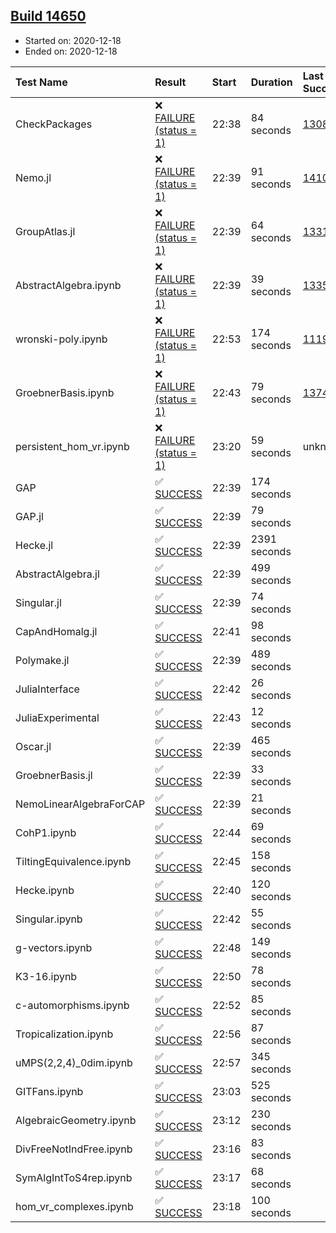 ## [Build 14650](https://oscarci.mathematik.uni-kl.de/job/oscar/14650/)

* Started on: 2020-12-18
* Ended on: 2020-12-18

| Test Name    | Result | Start | Duration | Last Success | First Failure |
|:-------------|:-------|:------|:---------|:-------------|:--------------|
| CheckPackages | ❌ [FAILURE (status = 1)](https://oscarci.mathematik.uni-kl.de/job/oscar/14650/artifact/logs/build-14650/CheckPackages.log) | 22:38 | 84 seconds | [13085](https://oscarci.mathematik.uni-kl.de/job/oscar/13085/) | [13086](https://oscarci.mathematik.uni-kl.de/job/oscar/13086/) |
| Nemo.jl | ❌ [FAILURE (status = 1)](https://oscarci.mathematik.uni-kl.de/job/oscar/14650/artifact/logs/build-14650/Nemo.jl.log) | 22:39 | 91 seconds | [14101](https://oscarci.mathematik.uni-kl.de/job/oscar/14101/) | [14102](https://oscarci.mathematik.uni-kl.de/job/oscar/14102/) |
| GroupAtlas.jl | ❌ [FAILURE (status = 1)](https://oscarci.mathematik.uni-kl.de/job/oscar/14650/artifact/logs/build-14650/GroupAtlas.jl.log) | 22:39 | 64 seconds | [13311](https://oscarci.mathematik.uni-kl.de/job/oscar/13311/) | [13312](https://oscarci.mathematik.uni-kl.de/job/oscar/13312/) |
| AbstractAlgebra.ipynb | ❌ [FAILURE (status = 1)](https://oscarci.mathematik.uni-kl.de/job/oscar/14650/artifact/logs/build-14650/AbstractAlgebra.ipynb.log) | 22:39 | 39 seconds | [13355](https://oscarci.mathematik.uni-kl.de/job/oscar/13355/) | [13356](https://oscarci.mathematik.uni-kl.de/job/oscar/13356/) |
| wronski-poly.ipynb | ❌ [FAILURE (status = 1)](https://oscarci.mathematik.uni-kl.de/job/oscar/14650/artifact/logs/build-14650/wronski-poly.ipynb.log) | 22:53 | 174 seconds | [11192](https://oscarci.mathematik.uni-kl.de/job/oscar/11192/) | [11193](https://oscarci.mathematik.uni-kl.de/job/oscar/11193/) |
| GroebnerBasis.ipynb | ❌ [FAILURE (status = 1)](https://oscarci.mathematik.uni-kl.de/job/oscar/14650/artifact/logs/build-14650/GroebnerBasis.ipynb.log) | 22:43 | 79 seconds | [13748](https://oscarci.mathematik.uni-kl.de/job/oscar/13748/) | [13749](https://oscarci.mathematik.uni-kl.de/job/oscar/13749/) |
| persistent_hom_vr.ipynb | ❌ [FAILURE (status = 1)](https://oscarci.mathematik.uni-kl.de/job/oscar/14650/artifact/logs/build-14650/persistent_hom_vr.ipynb.log) | 23:20 | 59 seconds | unknown | unknown |
| GAP | ✅ [SUCCESS](https://oscarci.mathematik.uni-kl.de/job/oscar/14650/artifact/logs/build-14650/GAP.log) | 22:39 | 174 seconds |  |  |
| GAP.jl | ✅ [SUCCESS](https://oscarci.mathematik.uni-kl.de/job/oscar/14650/artifact/logs/build-14650/GAP.jl.log) | 22:39 | 79 seconds |  |  |
| Hecke.jl | ✅ [SUCCESS](https://oscarci.mathematik.uni-kl.de/job/oscar/14650/artifact/logs/build-14650/Hecke.jl.log) | 22:39 | 2391 seconds |  |  |
| AbstractAlgebra.jl | ✅ [SUCCESS](https://oscarci.mathematik.uni-kl.de/job/oscar/14650/artifact/logs/build-14650/AbstractAlgebra.jl.log) | 22:39 | 499 seconds |  |  |
| Singular.jl | ✅ [SUCCESS](https://oscarci.mathematik.uni-kl.de/job/oscar/14650/artifact/logs/build-14650/Singular.jl.log) | 22:39 | 74 seconds |  |  |
| CapAndHomalg.jl | ✅ [SUCCESS](https://oscarci.mathematik.uni-kl.de/job/oscar/14650/artifact/logs/build-14650/CapAndHomalg.jl.log) | 22:41 | 98 seconds |  |  |
| Polymake.jl | ✅ [SUCCESS](https://oscarci.mathematik.uni-kl.de/job/oscar/14650/artifact/logs/build-14650/Polymake.jl.log) | 22:39 | 489 seconds |  |  |
| JuliaInterface | ✅ [SUCCESS](https://oscarci.mathematik.uni-kl.de/job/oscar/14650/artifact/logs/build-14650/JuliaInterface.log) | 22:42 | 26 seconds |  |  |
| JuliaExperimental | ✅ [SUCCESS](https://oscarci.mathematik.uni-kl.de/job/oscar/14650/artifact/logs/build-14650/JuliaExperimental.log) | 22:43 | 12 seconds |  |  |
| Oscar.jl | ✅ [SUCCESS](https://oscarci.mathematik.uni-kl.de/job/oscar/14650/artifact/logs/build-14650/Oscar.jl.log) | 22:39 | 465 seconds |  |  |
| GroebnerBasis.jl | ✅ [SUCCESS](https://oscarci.mathematik.uni-kl.de/job/oscar/14650/artifact/logs/build-14650/GroebnerBasis.jl.log) | 22:39 | 33 seconds |  |  |
| NemoLinearAlgebraForCAP | ✅ [SUCCESS](https://oscarci.mathematik.uni-kl.de/job/oscar/14650/artifact/logs/build-14650/NemoLinearAlgebraForCAP.log) | 22:39 | 21 seconds |  |  |
| CohP1.ipynb | ✅ [SUCCESS](https://oscarci.mathematik.uni-kl.de/job/oscar/14650/artifact/logs/build-14650/CohP1.ipynb.log) | 22:44 | 69 seconds |  |  |
| TiltingEquivalence.ipynb | ✅ [SUCCESS](https://oscarci.mathematik.uni-kl.de/job/oscar/14650/artifact/logs/build-14650/TiltingEquivalence.ipynb.log) | 22:45 | 158 seconds |  |  |
| Hecke.ipynb | ✅ [SUCCESS](https://oscarci.mathematik.uni-kl.de/job/oscar/14650/artifact/logs/build-14650/Hecke.ipynb.log) | 22:40 | 120 seconds |  |  |
| Singular.ipynb | ✅ [SUCCESS](https://oscarci.mathematik.uni-kl.de/job/oscar/14650/artifact/logs/build-14650/Singular.ipynb.log) | 22:42 | 55 seconds |  |  |
| g-vectors.ipynb | ✅ [SUCCESS](https://oscarci.mathematik.uni-kl.de/job/oscar/14650/artifact/logs/build-14650/g-vectors.ipynb.log) | 22:48 | 149 seconds |  |  |
| K3-16.ipynb | ✅ [SUCCESS](https://oscarci.mathematik.uni-kl.de/job/oscar/14650/artifact/logs/build-14650/K3-16.ipynb.log) | 22:50 | 78 seconds |  |  |
| c-automorphisms.ipynb | ✅ [SUCCESS](https://oscarci.mathematik.uni-kl.de/job/oscar/14650/artifact/logs/build-14650/c-automorphisms.ipynb.log) | 22:52 | 85 seconds |  |  |
| Tropicalization.ipynb | ✅ [SUCCESS](https://oscarci.mathematik.uni-kl.de/job/oscar/14650/artifact/logs/build-14650/Tropicalization.ipynb.log) | 22:56 | 87 seconds |  |  |
| uMPS(2,2,4)_0dim.ipynb | ✅ [SUCCESS](https://oscarci.mathematik.uni-kl.de/job/oscar/14650/artifact/logs/build-14650/uMPS-2-2-4-_0dim.ipynb.log) | 22:57 | 345 seconds |  |  |
| GITFans.ipynb | ✅ [SUCCESS](https://oscarci.mathematik.uni-kl.de/job/oscar/14650/artifact/logs/build-14650/GITFans.ipynb.log) | 23:03 | 525 seconds |  |  |
| AlgebraicGeometry.ipynb | ✅ [SUCCESS](https://oscarci.mathematik.uni-kl.de/job/oscar/14650/artifact/logs/build-14650/AlgebraicGeometry.ipynb.log) | 23:12 | 230 seconds |  |  |
| DivFreeNotIndFree.ipynb | ✅ [SUCCESS](https://oscarci.mathematik.uni-kl.de/job/oscar/14650/artifact/logs/build-14650/DivFreeNotIndFree.ipynb.log) | 23:16 | 83 seconds |  |  |
| SymAlgIntToS4rep.ipynb | ✅ [SUCCESS](https://oscarci.mathematik.uni-kl.de/job/oscar/14650/artifact/logs/build-14650/SymAlgIntToS4rep.ipynb.log) | 23:17 | 68 seconds |  |  |
| hom_vr_complexes.ipynb | ✅ [SUCCESS](https://oscarci.mathematik.uni-kl.de/job/oscar/14650/artifact/logs/build-14650/hom_vr_complexes.ipynb.log) | 23:18 | 100 seconds |  |  |
